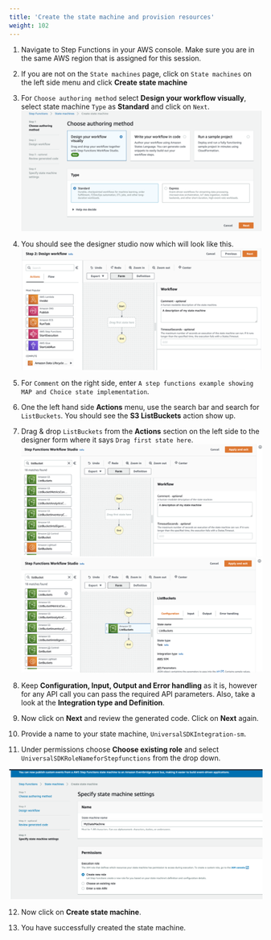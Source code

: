 ```yaml
---
title: 'Create the state machine and provision resources'
weight: 102
---
```


1. Navigate to Step Functions in your AWS console. Make sure you are in the same AWS region that is assigned for this session.

2. If you are not on the `State machines` page, click on `State machines` on the left side menu and click **Create state machine**

3. For `Choose authoring method` select **Design your workflow visually**, select state machine `Type` as **Standard** and click on `Next`.
   ![Studio](/static/img/module-6/extra-credit-2-studio-selection.png)

4. You should see the designer studio now which will look like this.
   ![](/static/img/module-6/extra-credit-2-studio-designer.png)

5. For `Comment` on the right side, enter `A step functions example showing MAP and Choice state implementation`.

6. One the left hand side **Actions** menu, use the search bar and search for `ListBuckets`. You should see the **S3 ListBuckets** action show up.

7. Drag & drop `ListBuckets` from the **Actions** section on the left side to the designer form where it says `Drag first state here`.
   ![](/static/img/module-8/extra-credit-3-list-bucket.png)
   ![](/static/img/module-8/extra-credit-3-list-bucket-state.png)

8. Keep **Configuration, Input, Output and Error handling** as it is, however for any API call you can pass the required API parameters. Also, take a look at the **Integration type and Definition**.

9. Now click on **Next** and review the generated code. Click on **Next** again.

10. Provide a name to your state machine, `UniversalSDKIntegration-sm`.

11. Under permissions choose **Choose existing role** and select `UniversalSDKRoleNameforStepfunctions` from the drop down.

![](/static/img/module-8/extra-credit-3-IAM.png)

12. Now click on **Create state machine**.

13. You have successfully created the state machine.

